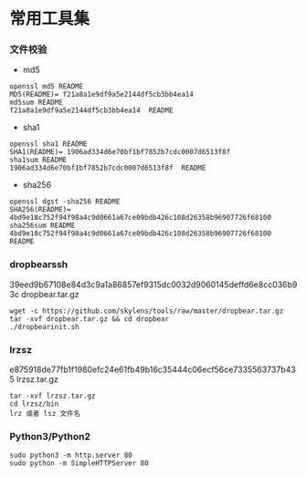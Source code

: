 # 常用工具集

### 文件校验

+ md5

```
openssl md5 README
MD5(README)= f21a8a1e9df9a5e2144df5cb3bb4ea14
md5sum README
f21a8a1e9df9a5e2144df5cb3bb4ea14  README
```

+ sha1

```
openssl sha1 README
SHA1(README)= 1906ad334d6e70bf1bf7852b7cdc0007d6513f8f
sha1sum README
1906ad334d6e70bf1bf7852b7cdc0007d6513f8f  README
```

+ sha256

```
openssl dgst -sha256 README
SHA256(README)= 4bd9e18c752f94f98a4c9d0661a67ce09bdb426c108d26358b96907726f68100
sha256sum README
4bd9e18c752f94f98a4c9d0661a67ce09bdb426c108d26358b96907726f68100  README
```

### dropbearssh

39eed9b67108e84d3c9a1a86857ef9315dc0032d9060145deffd6e8cc036b93c  dropbear.tar.gz

```
wget -c https://github.com/skylens/tools/raw/master/dropbear.tar.gz
tar -xvf dropbear.tar.gz && cd dropbear
./dropbearinit.sh
```

### lrzsz

e875918de77fb1f1980efc24e61fb49b16c35444c06ecf56ce7335563737b435  lrzsz.tar.gz

```
tar -xvf lrzsz.tar.gz
cd lrzsz/bin
lrz 或者 lsz 文件名
```

### Python3/Python2

```
sudo python3 -m http.server 80
sudo python -m SimpleHTTPServer 80 
```

